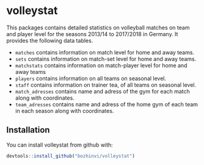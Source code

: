 
<!-- README.md is generated from README.Rmd. Please edit that file -->

# volleystat

This packages contains detailed statistics on volleyball matches on team
and player level for the seasons 2013/14 to 2017/2018 in Germany. It
provides the following data tables.

  - `matches` contains information on match level for home and away
    teams.
  - `sets` contains information on match-set level for home and away
    teams.
  - `matchstats` contains information on match-player level for home and
    away teams
  - `players` contains information on all teams on seasonal level.
  - `staff` contains information on trainer tea, of all teams on
    seasonal level.
  - `match_adresses` contains name and adress of the gym for each match
    along with coordinates.
  - `team_adresses` contains name and adress of the home gym of each
    team in each season along with coordinates.

## Installation

You can install volleystat from github with:

``` r
devtools::install_github("bozhinvi/volleystat")
```
